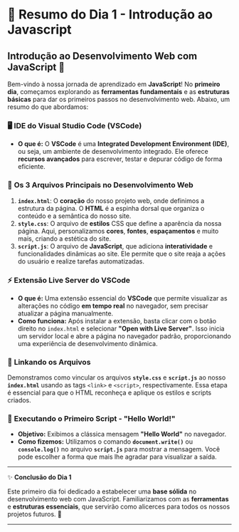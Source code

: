 # 📅 Resumo do Dia 1 - Introdução ao Javascript

## **Introdução ao Desenvolvimento Web com JavaScript** 🚀

Bem-vindo à nossa jornada de aprendizado em **JavaScript**! No **primeiro dia**, começamos explorando as **ferramentas fundamentais** e as **estruturas básicas** para dar os primeiros passos no desenvolvimento web. Abaixo, um resumo do que abordamos:

### 🖥️ **IDE do Visual Studio Code (VSCode)**

- **O que é:** O **VSCode** é uma **Integrated Development Environment (IDE)**, ou seja, um ambiente de desenvolvimento integrado. Ele oferece **recursos avançados** para escrever, testar e depurar código de forma eficiente.

### 📂 **Os 3 Arquivos Principais no Desenvolvimento Web**

1. **`index.html`**: O **coração** do nosso projeto web, onde definimos a estrutura da página. O **HTML** é a espinha dorsal que organiza o conteúdo e a semântica do nosso site.
2. **`style.css`**: O arquivo de **estilos** CSS que define a aparência da nossa página. Aqui, personalizamos **cores**, **fontes**, **espaçamentos** e muito mais, criando a estética do site.
3. **`script.js`**: O arquivo de **JavaScript**, que adiciona **interatividade** e funcionalidades dinâmicas ao site. Ele permite que o site reaja a ações do usuário e realize tarefas automatizadas.

### ⚡ **Extensão Live Server do VSCode**

- **O que é:** Uma extensão essencial do **VSCode** que permite visualizar as alterações no código **em tempo real** no navegador, sem precisar atualizar a página manualmente.
- **Como funciona:** Após instalar a extensão, basta clicar com o botão direito no `index.html` e selecionar **"Open with Live Server"**. Isso inicia um servidor local e abre a página no navegador padrão, proporcionando uma experiência de desenvolvimento dinâmica.

### 🔗 **Linkando os Arquivos**

Demonstramos como vincular os arquivos **`style.css`** e **`script.js`** ao nosso **`index.html`** usando as tags `<link>` e `<script>`, respectivamente. Essa etapa é essencial para que o HTML reconheça e aplique os estilos e scripts criados.

### 📝 **Executando o Primeiro Script - "Hello World!"**

- **Objetivo:** Exibimos a clássica mensagem **"Hello World"** no navegador.
- **Como fizemos:** Utilizamos o comando **`document.write()`** ou **`console.log()`** no arquivo **`script.js`** para mostrar a mensagem. Você pode escolher a forma que mais lhe agradar para visualizar a saída.

---

✨ **Conclusão do Dia 1**

Este primeiro dia foi dedicado a estabelecer uma **base sólida** no desenvolvimento web com JavaScript. Familiarizamos com as **ferramentas** e **estruturas essenciais**, que servirão como alicerces para todos os nossos projetos futuros. 🚀

---
